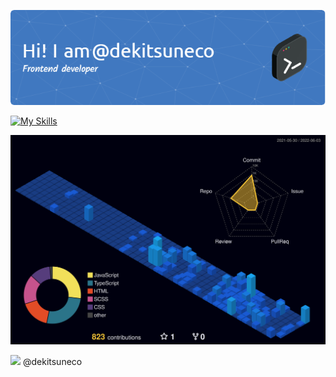 ![Header](./github-header-image.png)

[![My Skills](https://skillicons.dev/icons?i=js,html,css,sass,nodejs,tailwind,typescript,react,redux&perline=3)](https://skillicons.dev)

![](./profile-3d-contrib/profile-night-view.svg)

<img src="https://img.shields.io/badge/Telegram-2CA5E0?style=for-the-badge&logo=telegram&logoColor=white" /> @dekitsuneco
<!--
**dekitsuneco/dekitsuneco** is a ✨ _special_ ✨ repository because its `README.md` (this file) appears on your GitHub profile.

Here are some ideas to get you started:

- 🔭 I’m currently working on ...
- 🌱 I’m currently learning ...
- 👯 I’m looking to collaborate on ...
- 🤔 I’m looking for help with ...
- 💬 Ask me about ...
- 📫 How to reach me: ...
- 😄 Pronouns: ...
- ⚡ Fun fact: ...
-->
